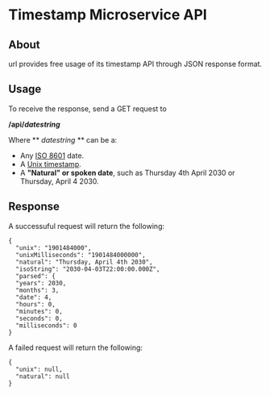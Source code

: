 # Timestamp Microservice API
## About
url provides free usage of its timestamp API through JSON response format.

## Usage
To receive the response, send a GET request to

**/api/*datestring*** 

Where  ** *datestring* ** can be a:

- Any [ISO 8601](https://en.wikipedia.org/wiki/ISO_8601) date.
- A [Unix timestamp](https://en.wikipedia.org/wiki/Unix_time).
- A **"Natural" or spoken date**, such as Thursday 4th April 2030 or Thursday, April 4 2030.

## Response
A successuful request will return the following:

```
{
  "unix": "1901484000",
  "unixMilliseconds": "1901484000000",
  "natural": "Thursday, April 4th 2030",
  "isoString": "2030-04-03T22:00:00.000Z",
  "parsed": {
  "years": 2030,
  "months": 3,
  "date": 4,
  "hours": 0,
  "minutes": 0,
  "seconds": 0,
  "milliseconds": 0
}
```

A failed request will return the following:

```
{
  "unix": null, 
  "natural": null
}
```
